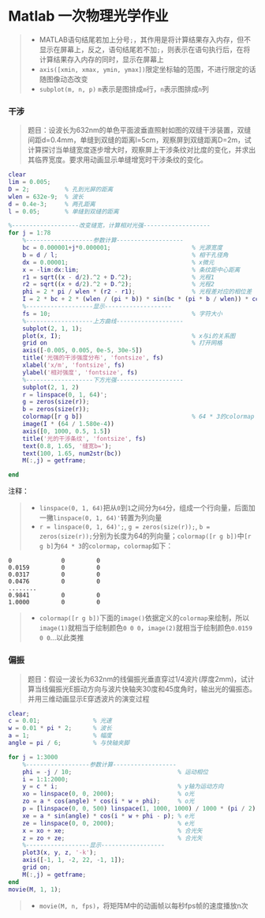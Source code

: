 # Matlab 一次物理光学作业


> * MATLAB语句结尾若加上分号```;```，其作用是将计算结果存入内存，但不显示在屏幕上，反之，语句结尾若不加```;```，则表示在语句执行后，在将计算结果存入内存的同时，显示在屏幕上
> * ```axis([xmin, xmax, ymin, ymax])```限定坐标轴的范围，不进行限定的话随图像动态改变
> * ```subplot(m, n, p)``` ```m```表示是图排成```m```行，```n```表示图排成```n```列


### 干涉

> 题目：设波长为632nm的单色平面波垂直照射如图的双缝干涉装置，双缝间距d=0.4mm，单缝到双缝的距离l=5cm，观察屏到双缝距离D=2m，试计算探讨当单缝宽度逐步增大时，观察屏上干涉条纹对比度的变化，并求出其临界宽度。要求用动画显示单缝增宽时干涉条纹的变化。


```matlab
clear
lim = 0.005;
D = 2;          % 孔到光屏的距离
wlen = 632e-9;  % 波长
d = 0.4e-3;     % 两孔距离
l = 0.05;       % 单缝到双缝的距离

%-------------------改变缝宽，计算相对光强-------------------
for j = 1:78
    %-------------------参数计算-------------------
    bc = 0.000001+j*0.000001;                       % 光源宽度
    b = d / l;                                      % 相干孔径角
    dx = 0.00001;                                   % x微元
    x = -lim:dx:lim;                                % 条纹距中心距离
    r1 = sqrt((x - d/2).^2 + D.^2);                 % 光程1
    r2 = sqrt((x + d/2).^2 + D.^2);                 % 光程2
    phi = 2 * pi / wlen * (r2 - r1);                % 光程差对应的相位差
    I = 2 * bc + 2 * (wlen / (pi * b)) * sin(bc * (pi * b / wlen)) * cos(phi);    % 光强
    %-------------------显示-------------------
    fs = 10;                                        % 字符大小
    %-------------------上方曲线-------------------
    subplot(2, 1, 1);
    plot(x, I);                                     % x与i的关系图
    grid on                                         % 打开网格
    axis([-0.005, 0.005, 0e-5, 30e-5])
    title('光强的干涉强度分布', 'fontsize', fs)
    xlabel('x/m', 'fontsize', fs)
    ylabel('相对强度', 'fontsize', fs)
    %-------------------下方光强-------------------
    subplot(2, 1, 2)
    r = linspace(0, 1, 64)';
    g = zeros(size(r));
    b = zeros(size(r));
    colormap([r g b])                               % 64 * 3的colormap
    image(I * (64 / 1.580e-4))
    axis([0, 1000, 0.5, 1.5])
    title('光的干涉条纹', 'fontsize', fs)
    text(0.8, 1.65, '缝宽b=');
    text(100, 1.65, num2str(bc))
    M(:,j) = getframe;

end
```

注释：
> * ```linspace(0, 1, 64)```把从```0```到```1```之间分为```64```分，组成一个行向量，后面加一撇```linspace(0, 1, 64)'```转置为列向量
> * ```r = linspace(0, 1, 64)';```, ```g = zeros(size(r));```, ```b = zeros(size(r));```分别为长度为64的列向量；```colormap([r g b])```中```[r g b]```为```64 * 3```的```colormap```，```colormap```如下：

```
0              0         0
0.0159         0         0
0.0317         0         0
0.0476         0         0
........
0.9841         0         0
1.0000         0         0
```

> * ```colormap([r g b])```下面的```image()```依据定义的```colormap```来绘制，所以```image(1)```就相当于绘制颜色```0 0 0```，```image(2)```就相当于绘制颜色```0.0159 0 0```...以此类推


### 偏振

> 题目：假设一波长为632nm的线偏振光垂直穿过1/4波片(厚度2mm)，试计算当线偏振光E振动方向与波片快轴夹30度和45度角时，输出光的偏振态。并用三维动画显示E穿透波片的演变过程

```matlab
clear;
c = 0.01;               % 光速
w = 0.01 * pi * 2;      % 波长
a = 1;                  % 幅度
angle = pi / 6;         % 与快轴夹脚

for j = 1:3000
    %------------------参数计算------------------
    phi = -j / 10;                              % 运动相位
    i = 1:1:2000;
    y = c * i;                                  % y轴为运动方向
    xo = linspace(0, 0, 2000);                  % o光
    zo = a * cos(angle) * cos(i * w + phi);     % o光
    p = [linspace(0, 0, 500) linspace(1, 1000, 1000) / 1000 * (pi / 2) linspace(pi/2, pi/2, 500)];
    xe = a * sin(angle) * cos(i * w + phi - p); % e光
    ze = linspace(0, 0, 2000);                  % e光
    x = xo + xe;                                % 合光矢
    z = zo + ze;                                % 合光矢
    %------------------显示------------------
    plot3(x, y, z, '-k');
    axis([-1, 1, -2, 22, -1, 1]);
    grid on;
    M(:,j) = getframe;
end
movie(M, 1, 1);
```

> * ```movie(M, n, fps)```，将矩阵M中的动画帧以每秒fps帧的速度播放n次
